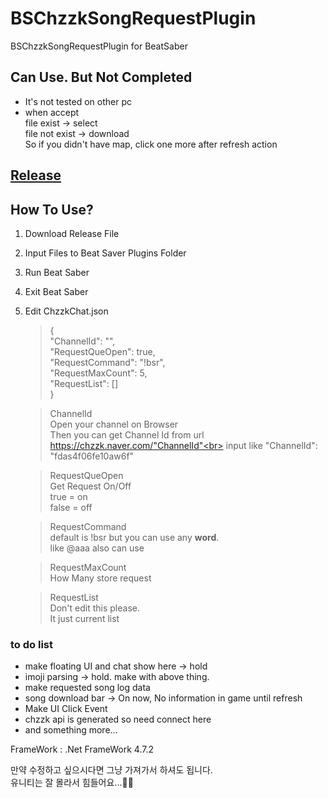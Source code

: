 # BSChzzkSongRequestPlugin
BSChzzkSongRequestPlugin for BeatSaber

## Can Use. But Not Completed
- It's not tested on other pc
- when accept<br>file exist -> select<br>file not exist -> download<br>So if you didn't have map, click one more after refresh action 

## [Release](https://github.com/Pencunia/BSChzzkSongRequestPlugin/releases)

## How To Use?
1. Download Release File
2. Input Files to Beat Saver Plugins Folder
3. Run Beat Saber
4. Exit Beat Saber
5. Edit ChzzkChat.json
    > {<br>
        "ChannelId": "",<br>
        "RequestQueOpen": true,<br>
        "RequestCommand": "!bsr",<br>
        "RequestMaxCount": 5,<br>
        "RequestList": []<br>
    }

    > ChannelId<br>
    Open your channel on Browser <br>
    Then you can get Channel Id from url https://chzzk.naver.com/"ChannelId"<br>
    input like "ChannelId": "fdas4f06fe10aw6f"

    > RequestQueOpen<br>
    Get Request On/Off<br>
    true = on<br>
    false = off

    >RequestCommand<br>
    default is !bsr but you can use any <b>word</b>.<br>
    like @aaa also can use

    >RequestMaxCount<br>
    How Many store request

    >RequestList<br>
    Don't edit this please.<br>
    It just current list

### to do list
- make floating UI and chat show here -> hold
- imoji parsing -> hold. make with above thing.
- make requested song log data
- song download bar -> On now, No information in game until refresh
- Make UI Click Event
- chzzk api is generated so need connect here
- and something more...

FrameWork : .Net FrameWork 4.7.2

만약 수정하고 싶으시다면 그냥 가져가서 하셔도 됩니다.<br>
유니티는 잘 몰라서 힘들어요...🥕🥕
